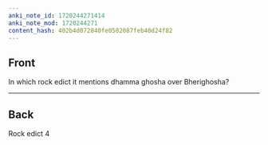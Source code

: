 ```yaml
---
anki_note_id: 1720244271414
anki_note_mod: 1720244271
content_hash: 402b4d072840fe0502087feb40d24f82
---
```


## Front

In which rock edict it mentions dhamma ghosha over Bherighosha?

<hr/>

## Back

Rock edict 4